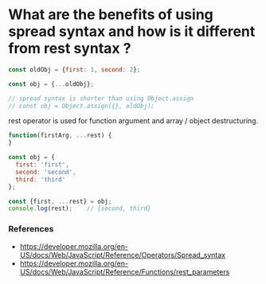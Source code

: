 # What are the benefits of using spread syntax and how is it different from rest syntax ?

```js
const oldObj = {first: 1, second: 2};

const obj = {...oldObj};

// spread syntax is shorter than using Object.assign
// const obj = Object.assign({}, oldObj);
```

rest operator is used for function argument and array / object destructuring.

```js
function(firstArg, ...rest) {
}

const obj = {
  first: 'first',
  second: 'second',
  third: 'third'
};

const {first, ...rest} = obj;
console.log(rest);    // {second, third}
```

### References
 - https://developer.mozilla.org/en-US/docs/Web/JavaScript/Reference/Operators/Spread_syntax
 - https://developer.mozilla.org/en-US/docs/Web/JavaScript/Reference/Functions/rest_parameters
